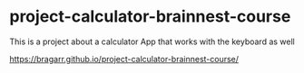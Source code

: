 # project-calculator-brainnest-course
This is a project about a calculator App that works with the keyboard as well

https://bragarr.github.io/project-calculator-brainnest-course/
